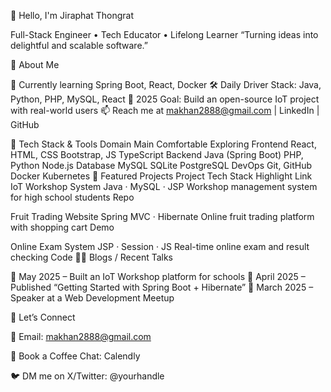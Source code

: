 👤 Hello, I'm Jiraphat Thongrat

Full-Stack Engineer • Tech Educator • Lifelong Learner
“Turning ideas into delightful and scalable software.”

🚀 About Me

🌱 Currently learning Spring Boot, React, Docker
🛠 Daily Driver Stack: Java, Python, PHP, MySQL, React
🎯 2025 Goal: Build an open-source IoT project with real-world users
📫 Reach me at makhan2888@gmail.com
 | LinkedIn
 | GitHub

🧰 Tech Stack & Tools
Domain	Main	Comfortable	Exploring
Frontend	React, HTML, CSS	Bootstrap, JS	TypeScript
Backend	Java (Spring Boot)	PHP, Python	Node.js
Database	MySQL	SQLite	PostgreSQL
DevOps	Git, GitHub	Docker	Kubernetes
📌 Featured Projects
Project	Tech Stack	Highlight	Link
IoT Workshop System	Java · MySQL · JSP	Workshop management system for high school students	Repo

Fruit Trading Website	Spring MVC · Hibernate	Online fruit trading platform with shopping cart	Demo

Online Exam System	JSP · Session · JS	Real-time online exam and result checking	Code
✍🏻 Blogs / Recent Talks

📅 May 2025 – Built an IoT Workshop platform for schools
📅 April 2025 – Published “Getting Started with Spring Boot + Hibernate”
📅 March 2025 – Speaker at a Web Development Meetup

🤝 Let’s Connect

💌 Email: makhan2888@gmail.com

📝 Book a Coffee Chat: Calendly

🐦 DM me on X/Twitter: @yourhandle
